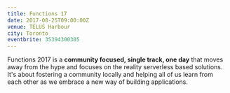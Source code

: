 ```yaml
---
title: Functions 17
date: 2017-08-25T09:00:00Z
venue: TELUS Harbour
city: Toronto
eventbrite: 35394300305
---
```


Functions 2017 is a **community focused, single track, one day** that moves away from the hype and focuses on the reality serverless based solutions. It's about fostering a community locally and helping all of us learn from each other as we embrace a new way of building applications.